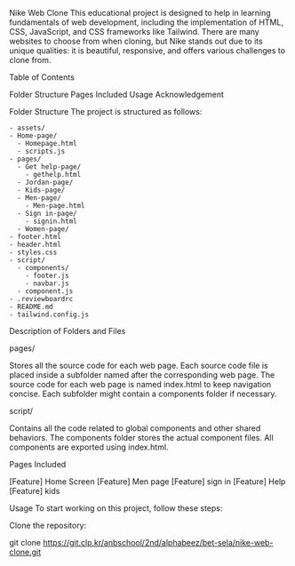 Nike Web Clone
This educational project is designed to help in learning fundamentals of web development, including the implementation of HTML, CSS, JavaScript, and CSS frameworks like Tailwind. There are many websites to choose from when cloning, but Nike stands out due to its unique qualities: it is beautiful, responsive, and offers various challenges to clone from.

Table of Contents

Folder Structure
Pages Included
Usage
Acknowledgement


Folder Structure
The project is structured as follows:

```
- assets/
- Home-page/
  - Homepage.html
  - scripts.js
- pages/
  - Get help-page/
    - gethelp.html
  - Jordan-page/
  - Kids-page/
  - Men-page/
    - Men-page.html
  - Sign in-page/
    - signin.html
  - Women-page/
- footer.html
- header.html
- styles.css
- script/
  - components/
    - footer.js
    - navbar.js
  - component.js
- .reviewboardrc
- README.md
- tailwind.config.js

```



Description of Folders and Files


pages/

Stores all the source code for each web page.
Each source code file is placed inside a subfolder named after the corresponding web page.
The source code for each web page is named index.html to keep navigation concise.
Each subfolder might contain a components folder if necessary.



script/

Contains all the code related to global components and other shared behaviors.
The components folder stores the actual component files.
All components are exported using index.html.


Pages Included

[Feature] Home Screen
[Feature] Men page
[Feature] sign in 
[Feature] Help
[Feature] kids




Usage
To start working on this project, follow these steps:

Clone the repository:


   git clone https://git.clp.kr/anbschool/2nd/alphabeez/bet-sela/nike-web-clone.git